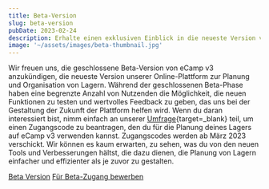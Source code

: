 ```yaml
---
title: Beta-Version
slug: beta-version
pubDate: 2023-02-24
description: Erhalte einen exklusiven Einblick in die neueste Version von eCamp mit der Beta-Version von eCamp v3.
image: '~/assets/images/beta-thumbnail.jpg'
---
```


Wir freuen uns, die geschlossene Beta-Version von eCamp v3 anzukündigen, die neueste Version unserer Online-Plattform zur Planung und Organisation von Lagern. Während der geschlossenen Beta-Phase haben eine begrenzte Anzahl von Nutzenden die Möglichkeit, die neuen Funktionen zu testen und wertvolles Feedback zu geben, das uns bei der Gestaltung der Zukunft der Plattform helfen wird. Wenn du daran interessiert bist, nimm einfach an unserer [Umfrage](https://forms.office.com/e/TRKsfnazf5){target=_blank} teil, um einen Zugangscode zu beantragen, den du für die Planung deines Lagers auf eCamp v3 verwenden kannst. Zugangscodes werden ab März 2023 verschickt. Wir können es kaum erwarten, zu sehen, was du von den neuen Tools und Verbesserungen hältst, die dazu dienen, die Planung von Lagern einfacher und effizienter als je zuvor zu gestalten.

<a class="btn secondary mr-4 mb-4" href="https://app.ecamp3.ch" target="_blank">Beta Version</a>
<a class="btn secondary mr-4 mb-4" href="https://forms.office.com/e/TRKsfnazf5" target="_blank">Für Beta-Zugang bewerben</a>
